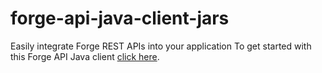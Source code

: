 # forge-api-java-client-jars
Easily integrate Forge REST APIs into your application
To get started with this Forge API Java client <a href="https://github.com/Autodesk-Forge/forge-api-java-client" target="_blank">click here</a>.
